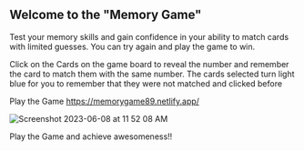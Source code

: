 ## Welcome to the "Memory Game"

Test your memory skills and gain confidence in your ability to match cards with limited guesses. You can try again and play the game to win.

Click on the Cards on the game board to reveal the number and remember the card to match them with the same number. The cards selected turn light blue for you to remember that they were not matched and clicked before

Play the Game  https://memorygame89.netlify.app/


![Screenshot 2023-06-08 at 11 52 08 AM](https://github.com/abulfs89/ABUL-Project-1/assets/132204123/0c56bae5-4989-4f0b-827d-7d4acc41d999)

Play the Game and achieve awesomeness!!

